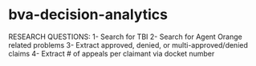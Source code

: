 # bva-decision-analytics

RESEARCH QUESTIONS:
1- Search for TBI
2- Search for Agent Orange related problems
3- Extract approved, denied, or multi-approved/denied claims
4- Extract # of appeals per claimant via docket number
